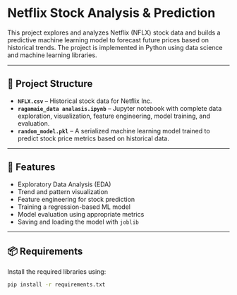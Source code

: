 # Netflix Stock Analysis & Prediction

This project explores and analyzes Netflix (NFLX) stock data and builds a predictive machine learning model to forecast future prices based on historical trends. The project is implemented in Python using data science and machine learning libraries.

---

## 🧾 Project Structure

- **`NFLX.csv`** – Historical stock data for Netflix Inc.
- **`ragamaie_data analasis.ipynb`** – Jupyter notebook with complete data exploration, visualization, feature engineering, model training, and evaluation.
- **`random_model.pkl`** – A serialized machine learning model trained to predict stock price metrics based on historical data.

---

## 🧠 Features

- Exploratory Data Analysis (EDA)
- Trend and pattern visualization
- Feature engineering for stock prediction
- Training a regression-based ML model
- Model evaluation using appropriate metrics
- Saving and loading the model with `joblib`

---

## 📦 Requirements

Install the required libraries using:

```bash
pip install -r requirements.txt
